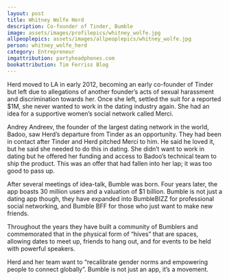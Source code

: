 ```yaml
---
layout: post
title: Whitney Wolfe Herd
description: Co-founder of Tinder, Bumble
image: assets/images/profilepics/whitney_wolfe.jpg
allpeoplepics: assets/images/allpeoplepics/whitney_wolfe.jpg
person: whitney_wolfe_herd
category: Entrepreneur
imgattribution: partyheadphones.com
bookattribution: Tim Ferriss Blog
---
```


Herd moved to LA in early 2012, becoming an early co-founder of Tinder but left due to allegations of another founder’s acts of sexual harassment and discrimination towards her. Once she left, settled the suit for a reported $1M, she never wanted to work in the dating industry again. She had an idea for a supportive women’s social network called Merci. 

Andrey Andreev, the founder of the largest dating network in the world, Badoo, saw Herd’s departure from Tinder as an opportunity. They had been in contact after Tinder and Herd pitched Merci to him. He said he loved it, but he said she needed to do this in dating. She didn’t want to work in dating but he offered her funding and access to Badoo’s technical team to ship the product. This was an offer that had fallen into her lap; it was too good to pass up. 

After several meetings of idea-talk, Bumble was born. Four years later, the app boasts 30 million users and a valuation of $1 billion. Bumble is not just a dating app though, they have expanded into BumbleBIZZ for professional social networking, and Bumble BFF for those who just want to make new friends. 

Throughout the years they have built a community of Bumblers and commemorated that in the physical form of “hives” that are spaces, allowing dates to meet up, friends to hang out, and for events to be held with powerful speakers. 

Herd and her team want to “recalibrate gender norms and empowering people to connect globally”. Bumble is not just an app, it’s a movement. 


